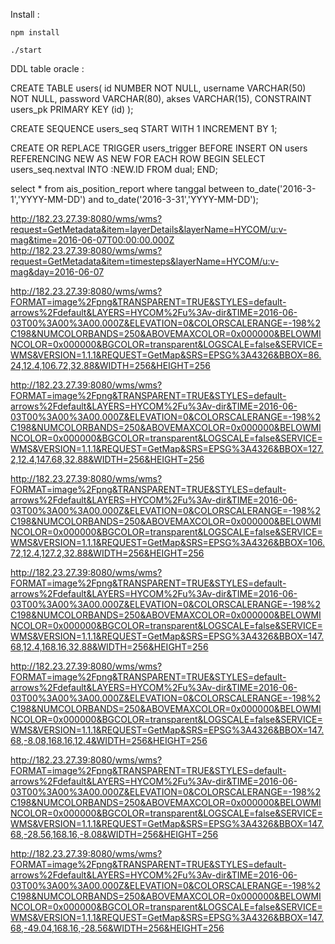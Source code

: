 Install :

	npm install

	./start



DDL table oracle :

CREATE TABLE users( 
	id NUMBER NOT NULL,
  	username VARCHAR(50) NOT NULL,
  	password VARCHAR(80),
  	akses VARCHAR(15),
  	CONSTRAINT users_pk PRIMARY KEY (id)
);

CREATE SEQUENCE users_seq START WITH 1 INCREMENT BY 1;

CREATE OR REPLACE TRIGGER users_trigger
BEFORE INSERT ON users
REFERENCING NEW AS NEW
FOR EACH ROW
BEGIN
SELECT users_seq.nextval INTO :NEW.ID FROM dual;
END;

select * from ais_position_report where tanggal between to_date('2016-3-1','YYYY-MM-DD') and to_date('2016-3-31','YYYY-MM-DD');


http://182.23.27.39:8080/wms/wms?request=GetMetadata&item=layerDetails&layerName=HYCOM/u:v-mag&time=2016-06-07T00:00:00.000Z
http://182.23.27.39:8080/wms/wms?request=GetMetadata&item=timesteps&layerName=HYCOM/u:v-mag&day=2016-06-07

http://182.23.27.39:8080/wms/wms?FORMAT=image%2Fpng&TRANSPARENT=TRUE&STYLES=default-arrows%2Fdefault&LAYERS=HYCOM%2Fu%3Av-dir&TIME=2016-06-03T00%3A00%3A00.000Z&ELEVATION=0&COLORSCALERANGE=-198%2C198&NUMCOLORBANDS=250&ABOVEMAXCOLOR=0x000000&BELOWMINCOLOR=0x000000&BGCOLOR=transparent&LOGSCALE=false&SERVICE=WMS&VERSION=1.1.1&REQUEST=GetMap&SRS=EPSG%3A4326&BBOX=86.24,12.4,106.72,32.88&WIDTH=256&HEIGHT=256

http://182.23.27.39:8080/wms/wms?FORMAT=image%2Fpng&TRANSPARENT=TRUE&STYLES=default-arrows%2Fdefault&LAYERS=HYCOM%2Fu%3Av-dir&TIME=2016-06-03T00%3A00%3A00.000Z&ELEVATION=0&COLORSCALERANGE=-198%2C198&NUMCOLORBANDS=250&ABOVEMAXCOLOR=0x000000&BELOWMINCOLOR=0x000000&BGCOLOR=transparent&LOGSCALE=false&SERVICE=WMS&VERSION=1.1.1&REQUEST=GetMap&SRS=EPSG%3A4326&BBOX=127.2,12.4,147.68,32.88&WIDTH=256&HEIGHT=256

http://182.23.27.39:8080/wms/wms?FORMAT=image%2Fpng&TRANSPARENT=TRUE&STYLES=default-arrows%2Fdefault&LAYERS=HYCOM%2Fu%3Av-dir&TIME=2016-06-03T00%3A00%3A00.000Z&ELEVATION=0&COLORSCALERANGE=-198%2C198&NUMCOLORBANDS=250&ABOVEMAXCOLOR=0x000000&BELOWMINCOLOR=0x000000&BGCOLOR=transparent&LOGSCALE=false&SERVICE=WMS&VERSION=1.1.1&REQUEST=GetMap&SRS=EPSG%3A4326&BBOX=106.72,12.4,127.2,32.88&WIDTH=256&HEIGHT=256

http://182.23.27.39:8080/wms/wms?FORMAT=image%2Fpng&TRANSPARENT=TRUE&STYLES=default-arrows%2Fdefault&LAYERS=HYCOM%2Fu%3Av-dir&TIME=2016-06-03T00%3A00%3A00.000Z&ELEVATION=0&COLORSCALERANGE=-198%2C198&NUMCOLORBANDS=250&ABOVEMAXCOLOR=0x000000&BELOWMINCOLOR=0x000000&BGCOLOR=transparent&LOGSCALE=false&SERVICE=WMS&VERSION=1.1.1&REQUEST=GetMap&SRS=EPSG%3A4326&BBOX=147.68,12.4,168.16,32.88&WIDTH=256&HEIGHT=256

http://182.23.27.39:8080/wms/wms?FORMAT=image%2Fpng&TRANSPARENT=TRUE&STYLES=default-arrows%2Fdefault&LAYERS=HYCOM%2Fu%3Av-dir&TIME=2016-06-03T00%3A00%3A00.000Z&ELEVATION=0&COLORSCALERANGE=-198%2C198&NUMCOLORBANDS=250&ABOVEMAXCOLOR=0x000000&BELOWMINCOLOR=0x000000&BGCOLOR=transparent&LOGSCALE=false&SERVICE=WMS&VERSION=1.1.1&REQUEST=GetMap&SRS=EPSG%3A4326&BBOX=147.68,-8.08,168.16,12.4&WIDTH=256&HEIGHT=256

http://182.23.27.39:8080/wms/wms?FORMAT=image%2Fpng&TRANSPARENT=TRUE&STYLES=default-arrows%2Fdefault&LAYERS=HYCOM%2Fu%3Av-dir&TIME=2016-06-03T00%3A00%3A00.000Z&ELEVATION=0&COLORSCALERANGE=-198%2C198&NUMCOLORBANDS=250&ABOVEMAXCOLOR=0x000000&BELOWMINCOLOR=0x000000&BGCOLOR=transparent&LOGSCALE=false&SERVICE=WMS&VERSION=1.1.1&REQUEST=GetMap&SRS=EPSG%3A4326&BBOX=147.68,-28.56,168.16,-8.08&WIDTH=256&HEIGHT=256

http://182.23.27.39:8080/wms/wms?FORMAT=image%2Fpng&TRANSPARENT=TRUE&STYLES=default-arrows%2Fdefault&LAYERS=HYCOM%2Fu%3Av-dir&TIME=2016-06-03T00%3A00%3A00.000Z&ELEVATION=0&COLORSCALERANGE=-198%2C198&NUMCOLORBANDS=250&ABOVEMAXCOLOR=0x000000&BELOWMINCOLOR=0x000000&BGCOLOR=transparent&LOGSCALE=false&SERVICE=WMS&VERSION=1.1.1&REQUEST=GetMap&SRS=EPSG%3A4326&BBOX=147.68,-49.04,168.16,-28.56&WIDTH=256&HEIGHT=256
